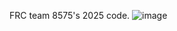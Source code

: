 FRC team 8575's 2025 code.
![image](https://github.com/user-attachments/assets/6cc149b4-6c09-4e16-bc70-326b5bf76512)
